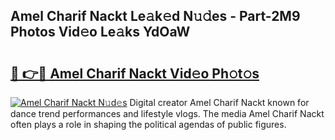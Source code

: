 ## Amel Charif Nackt Le𝚊k𝚎d N𝚞𝚍es - Part-2M9 Photos Vid𝚎o Le𝚊ks YdOaW

# <h2><a href="http://fb6w6l.evod.top/?m=Amel+Charif+Nackt">🔗 👉🔴 Amel Charif Nackt Vid𝚎o Ph𝚘t𝚘s</a></h2>

[![Amel Charif Nackt N𝚞d𝚎s](https://i.imgur.com/8V9OHl7.gif)](http://fb6w6l.evod.top/?m=Amel+Charif+Nackt)
Digital creator Amel Charif Nackt known for dance trend performances and lifestyle vlogs. The media Amel Charif Nackt often plays a role in shaping the political agendas of public figures. 
